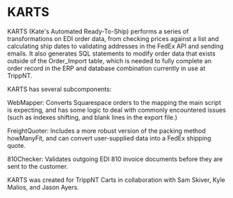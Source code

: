 # KARTS
KARTS (Kate's Automated Ready-To-Ship) performs a series of transformations on EDI order data, from checking prices against a list and calculating ship dates to validating addresses in the FedEx API and sending emails. It also generates SQL statements to modify order data that exists outside of the Order_Import table, which is needed to fully complete an order record in the ERP and database combination currently in use at TrippNT.

KARTS has several subcomponents:

WebMapper:
Converts Squarespace orders to the mapping the main script is expecting, and has some logic to deal with commonly encountered issues (such as indexes shifting, and blank lines in the export file.)

FreightQuoter: 
Includes a more robust version of the packing method howManyFit, and can convert user-supplied data into a FedEx shipping quote.

810Checker:
Validates outgoing EDI 810 invoice documents before they are sent to the customer.

KARTS was created for TrippNT Carts in collaboration with Sam Skiver, Kyle Malios, and Jason Ayers.
